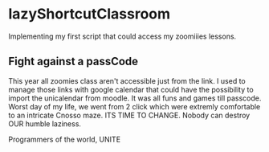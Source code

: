 # lazyShortcutClassroom
Implementing my first script that could access my zoomiiies lessons. 


## Fight against a passCode
This year all zoomies class aren't accessible just from the link. I used to manage those links with google calendar that could have the possibility to import the unicalendar from moodle. It was all funs and games till passcode. Worst day of my life, we went from 2 click which were extremly comfortable to an intricate Cnosso maze.
ITS TIME TO CHANGE. Nobody can destroy OUR humble laziness.

Programmers of the world, UNITE








